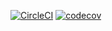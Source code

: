 [![CircleCI](https://circleci.com/gh/gitsah/Mobile-app-dev-HW3-kotlin.svg?style=svg)](https://circleci.com/gh/gitsah/Mobile-app-dev-HW3-kotlin)
[![codecov](https://codecov.io/gh/gitsah/Mobile-app-dev-HW3-kotlin/branch/master/graph/badge.svg)](https://codecov.io/gh/gitsah/Mobile-app-dev-HW3-kotlin)
